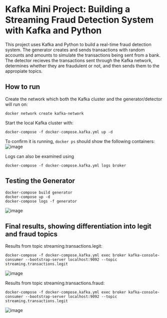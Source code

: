 # Kafka Mini Project: Building a Streaming Fraud Detection System with Kafka and Python

This project uses Kafka and Python to build a real-time fraud detection system. The generator creates and sends transactions with random accounts and amounts to simulate the transactions being sent from a bank. The detector recieves the transactions sent through the Kafka network, determines whether they are fraudulent or not, and then sends them to the appropiate topics. 

## How to run
Create the network which both the Kafka cluster and the generator/detector will run on:
```
docker network create kafka-network
```

Start the local Kafka cluster with:
```
docker-compose -f docker-compose.kafka.yml up -d
```

To confirm it is running, ```docker ps``` should show the following containers:
![image](https://github.com/user-attachments/assets/3aeebe26-f3a6-4428-81ba-077ee0eb0ea4)

Logs can also be examined using 
```
docker-compose -f docker-compose.kafka.yml logs broker
```

## Testing the Generator
```
docker-compose build generator
docker-compose up -d
docker-compose logs -f generator
```
![image](https://github.com/user-attachments/assets/4712332a-ca94-47c3-b4ab-1afc5d480c67)

## Final results, showing differentiation into legit and fraud topics
Results from topic streaming.transactions.legit:
```
docker-compose -f docker-compose.kafka.yml exec broker kafka-console-consumer --bootstrap-server localhost:9092 --topic streaming.transactions.legit
```
![image](https://github.com/user-attachments/assets/d846fe19-f7d2-4a88-9b04-3440fac488eb)

Results from topic streaming.transactions.fraud:
```
docker-compose -f docker-compose.kafka.yml exec broker kafka-console-consumer --bootstrap-server localhost:9092 --topic streaming.transactions.legit
```
![image](https://github.com/user-attachments/assets/511c3dba-9ed2-4b61-bcbd-7aeefcf2017d)


